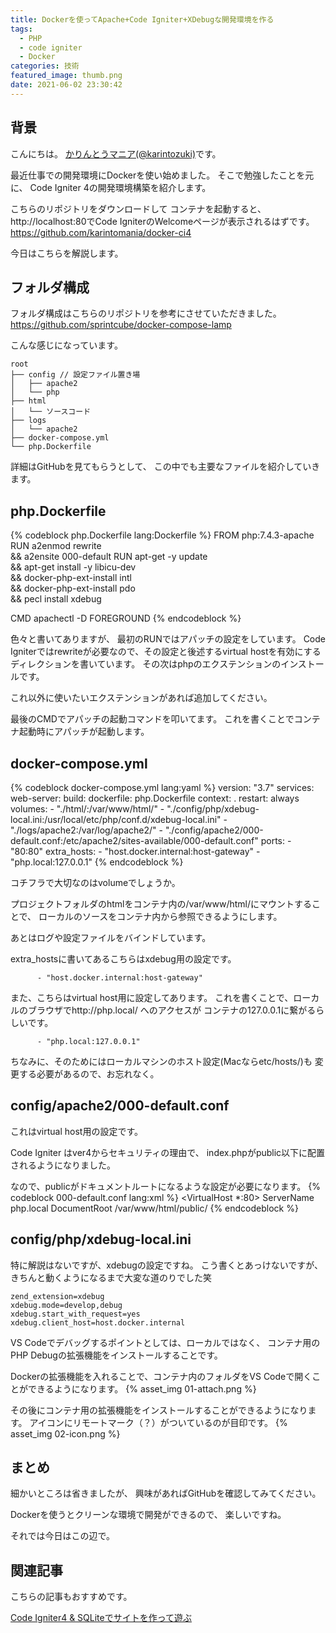 ```yaml
---
title: Dockerを使ってApache+Code Igniter+XDebugな開発環境を作る
tags:
  - PHP
  - code igniter
  - Docker
categories: 技術
featured_image: thumb.png
date: 2021-06-02 23:30:42
---
```



## 背景
こんにちは。 [かりんとうマニア(@karintozuki)](https://twitter.com/karintozuki)です。  

最近仕事での開発環境にDockerを使い始めました。
そこで勉強したことを元に、
Code Igniter 4の開発環境構築を紹介します。
<!-- more -->

こちらのリポジトリをダウンロードして
コンテナを起動すると、http://localhost:80でCode IgniterのWelcomeページが表示されるはずです。
https://github.com/karintomania/docker-ci4

今日はこちらを解説します。

## フォルダ構成
フォルダ構成はこちらのリポジトリを参考にさせていただきました。
https://github.com/sprintcube/docker-compose-lamp

こんな感じになっています。
```
root
├── config // 設定ファイル置き場
│   ├── apache2
│   └── php
├── html
│   └── ソースコード
├── logs
│   └── apache2
├── docker-compose.yml
└── php.Dockerfile
```

詳細はGitHubを見てもらうとして、
この中でも主要なファイルを紹介していきます。

## php.Dockerfile
{% codeblock php.Dockerfile lang:Dockerfile %}
FROM php:7.4.3-apache
RUN a2enmod rewrite \
&& a2ensite 000-default
RUN apt-get -y update \
&& apt-get install -y libicu-dev \
&& docker-php-ext-install intl \
&& docker-php-ext-install pdo \
&& pecl install xdebug

CMD apachectl -D FOREGROUND
{% endcodeblock %}


色々と書いてありますが、
最初のRUNではアパッチの設定をしています。
Code Igniterではrewriteが必要なので、その設定と後述するvirtual hostを有効にする
ディレクションを書いています。
その次はphpのエクステンションのインストールです。

これ以外に使いたいエクステンションがあれば追加してください。

最後のCMDでアパッチの起動コマンドを叩いてます。
これを書くことでコンテナ起動時にアパッチが起動します。

## docker-compose.yml
{% codeblock docker-compose.yml lang:yaml %}
version: "3.7"
services:
  web-server:
    build:
      dockerfile: php.Dockerfile
      context: .
    restart: always
    volumes:
      - "./html/:/var/www/html/"
      - "./config/php/xdebug-local.ini:/usr/local/etc/php/conf.d/xdebug-local.ini"
      - "./logs/apache2:/var/log/apache2/"
      - "./config/apache2/000-default.conf:/etc/apache2/sites-available/000-default.conf"
    ports:
      - "80:80"
    extra_hosts:
      - "host.docker.internal:host-gateway"
      - "php.local:127.0.0.1"
{% endcodeblock %}

コチフラで大切なのはvolumeでしょうか。

プロジェクトフォルダのhtmlをコンテナ内の/var/www/html/にマウントすることで、
ローカルのソースをコンテナ内から参照できるようにします。

あとはログや設定ファイルをバインドしています。

extra_hostsに書いてあるこちらはxdebug用の設定です。
```
      - "host.docker.internal:host-gateway"
```

また、こちらはvirtual host用に設定してあります。
これを書くことで、ローカルのブラウザでhttp://php.local/ へのアクセスが
コンテナの127.0.0.1に繋がるらしいです。
```
      - "php.local:127.0.0.1"
```

ちなみに、そのためにはローカルマシンのホスト設定(Macならetc/hosts/)も
変更する必要があるので、お忘れなく。

## config/apache2/000-default.conf
これはvirtual host用の設定です。

Code Igniter はver4からセキュリティの理由で、
index.phpがpublic以下に配置されるようになりました。

なので、publicがドキュメントルートになるような設定が必要になります。
{% codeblock 000-default.conf lang:xml %}
<VirtualHost *:80>
	ServerName php.local
    DocumentRoot /var/www/html/public/
</VirtualHost>
{% endcodeblock %}

## config/php/xdebug-local.ini
特に解説はないですが、xdebugの設定ですね。
こう書くとあっけないですが、
きちんと動くようになるまで大変な道のりでした笑

```
zend_extension=xdebug
xdebug.mode=develop,debug
xdebug.start_with_request=yes
xdebug.client_host=host.docker.internal
```

VS Codeでデバッグするポイントとしては、ローカルではなく、
コンテナ用のPHP Debugの拡張機能をインストールすることです。

Dockerの拡張機能を入れることで、コンテナ内のフォルダをVS Codeで開くことができるようになります。
{% asset_img 01-attach.png %}

その後にコンテナ用の拡張機能をインストールすることができるようになります。
アイコンにリモートマーク（？）がついているのが目印です。
{% asset_img 02-icon.png %}

## まとめ
細かいところは省きましたが、
興味があればGitHubを確認してみてください。

Dockerを使うとクリーンな環境で開発ができるので、
楽しいですね。

それでは今日はこの辺で。

## 関連記事
こちらの記事もおすすめです。  

[Code Igniter4 & SQLiteでサイトを作って遊ぶ](/2021/04/2021-0403-ci-sqlite/)